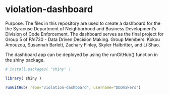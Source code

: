# violation-dashboard
Purpose: The files in this repository are used to create a dashboard for the the Syracuse Department of Neighborhood and Business Development’s Division of Code Enforcement. The dashboard serves as the final project for Group 5 of PAI730 - Data Driven Decision Making.
Group Members: Kokou Amouzou, Susannah Barlett, Zachary Finley, Skyler Halbritter, and Li Shao.

The dashboard app can be deployed by using the runGitHub() function in the shiny package.

```r
# install.packages( "shiny" )

library( shiny )

runGitHub( repo="violation-dashboard", username="DDDmakers")

```


